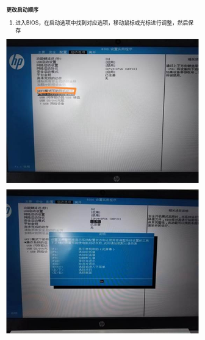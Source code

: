 **更改启动顺序**

1. 进入BIOS，在启动选项中找到对应选项，移动鼠标或光标进行调整，然后保存

![img](./assets/clip_image002-1712303878975-1.jpg)

![img](./assets/clip_image004-1712303878975-2.jpg)